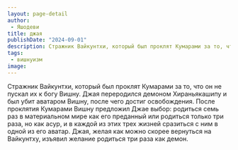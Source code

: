 ```yaml
---
layout: page-detail
author:
 - Яшодеви
title: джая
publishDate: "2024-09-01"
description: Стражник Вайкунтхи, который был проклят Кумарами за то, что он не пускал их к богу Вишну. Джая переродился демоном Хираньякашипу и был убит аватаром Вишну, после чего достиг освобождения. После проклятия Кумарами Вишну предложил Джае выбор родиться семь раз в материальном мире как его преданный или родиться только три раза, но как асур, и в каждой из этих трех жизней сразиться с ним в одной из его аватар. Джая, желая как можно скорее вернуться на Вайкунтху, изъявил желание родиться три раза как демон.
tags:
 - вишнуизм
image: 
---
```


Стражник Вайкунтхи, который был проклят Кумарами за то, что он не пускал их к богу Вишну. Джая переродился демоном Хираньякашипу и был убит аватаром Вишну, после чего достиг освобождения. После проклятия Кумарами Вишну предложил Джае выбор: родиться семь раз в материальном мире как его преданный или родиться только три раза, но как асур, и в каждой из этих трех жизней сразиться с ним в одной из его аватар. Джая, желая как можно скорее вернуться на Вайкунтху, изъявил желание родиться три раза как демон.

